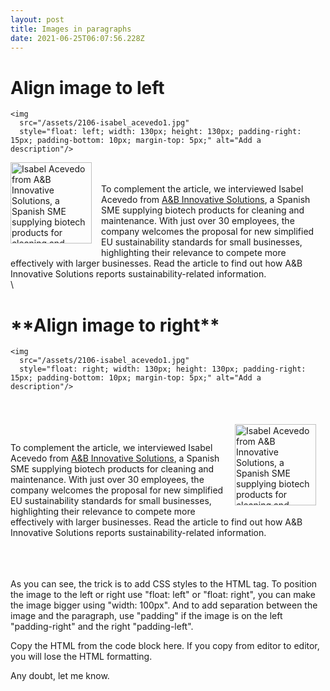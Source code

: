 ```yaml
---
layout: post
title: Images in paragraphs
date: 2021-06-25T06:07:56.228Z
---
```

### <h1>**Align image to left**</h1>

```
<img 
  src="/assets/2106-isabel_acevedo1.jpg" 
  style="float: left; width: 130px; height: 130px; padding-right: 15px; padding-bottom: 10px; margin-top: 5px;" alt="Add a description"/>
```

<img src="https://ab-innovativesolutions.com/wp-content/uploads/sites/5/2020/10/i-acevedo.jpg" style="float: left;width: 130px;height: 130px;padding-right: 15px; padding-bottom: 10px; " alt="Isabel Acevedo from A&amp;B Innovative Solutions, a Spanish SME supplying biotech products for cleaning and maintenance" title="Isabel Acevedo from A&amp;B Innovative Solutions, a Spanish SME supplying biotech products for cleaning and maintenance"/>\
\
To complement the article, we interviewed Isabel Acevedo from [A&B Innovative Solutions](https://ab-innovativesolutions.com/en/), a Spanish SME supplying biotech products for cleaning and maintenance. With just over 30 employees, the company welcomes the proposal for new simplified EU sustainability standards for small businesses, highlighting their relevance to compete more effectively with larger businesses. Read the article to find out how A&B Innovative Solutions reports sustainability-related information.\
\
<h1>**Align image to right**</h1>

```
<img 
  src="/assets/2106-isabel_acevedo1.jpg" 
  style="float: right; width: 130px; height: 130px; padding-right: 15px; padding-bottom: 10px; margin-top: 5px;" alt="Add a description"/>
```

\
\
<img src="https://ab-innovativesolutions.com/wp-content/uploads/sites/5/2020/10/i-acevedo.jpg" style="float: right;width: 130px;height: 130px;padding-right: 15px; padding-bottom: 10px; margin-top: 5px;" alt="Isabel Acevedo from A&amp;B Innovative Solutions, a Spanish SME supplying biotech products for cleaning and maintenance" title="Isabel Acevedo from A&amp;B Innovative Solutions, a Spanish SME supplying biotech products for cleaning and maintenance" />\
\
To complement the article, we interviewed Isabel Acevedo from [A&B Innovative Solutions](https://ab-innovativesolutions.com/en/), a Spanish SME supplying biotech products for cleaning and maintenance. With just over 30 employees, the company welcomes the proposal for new simplified EU sustainability standards for small businesses, highlighting their relevance to compete more effectively with larger businesses. Read the article to find out how A&B Innovative Solutions reports sustainability-related information.

\
\
\
As you can see, the trick is to add CSS styles to the HTML tag. To position the image to the left or right use "float: left" or "float: right", you can make the image bigger using "width: 100px". And to add separation between the image and the paragraph, use "padding" if the image is on the left "padding-right" and the right "padding-left".

Copy the HTML from the code block here. If you copy from editor to editor, you will lose the HTML formatting.

Any doubt, let me know.